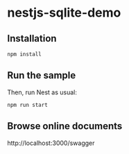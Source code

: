 # nestjs-sqlite-demo

## Installation


`npm install`

## Run the sample

Then, run Nest as usual:

`npm run start`

## Browse online documents

http://localhost:3000/swagger
